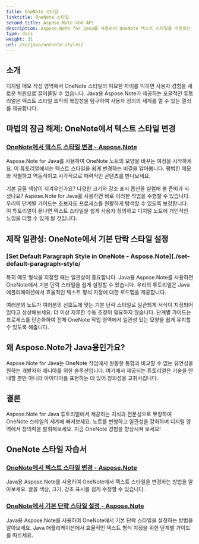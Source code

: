 ```yaml
---
title: OneNote 스타일
linktitle: OneNote 스타일
second_title: Aspose.Note 자바 API
description: Aspose.Note for Java를 사용하여 OneNote 텍스트 스타일을 수정하는 방법을 알아보세요. 단계별 튜토리얼에서 글꼴 색상, 크기 및 강조 표시를 변경하는 방법을 알아보세요.
type: docs
weight: 31
url: /ko/java/onenote-styles/
---
```


## 소개

디지털 메모 작성 영역에서 OneNote 스타일의 미묘한 차이를 익히면 사용자 경험을 새로운 차원으로 끌어올릴 수 있습니다. Java용 Aspose.Note가 제공하는 포괄적인 튜토리얼은 텍스트 스타일 조작의 복잡성을 탐구하여 사용자 정의의 세계를 열 수 있는 열쇠를 제공합니다.

## 마법의 잠금 해제: OneNote에서 텍스트 스타일 변경
### [OneNote에서 텍스트 스타일 변경 - Aspose.Note](./change-text-style/)

Aspose.Note for Java를 사용하여 OneNote 노트의 모양을 바꾸는 여정을 시작하세요. 이 튜토리얼에서는 텍스트 스타일을 쉽게 변경하는 비결을 알아봅니다. 평범한 메모와 작별하고 역동적이고 시각적으로 매력적인 콘텐츠를 만나보세요.

기본 글꼴 색상이 지겨우신가요? 다양한 크기와 강조 표시 옵션을 실험해 볼 준비가 되셨나요? Aspose.Note for Java를 사용하면 바로 이러한 작업을 수행할 수 있습니다. 우리의 단계별 가이드는 초보자도 프로세스를 원활하게 탐색할 수 있도록 보장합니다. 이 튜토리얼이 끝나면 텍스트 스타일을 쉽게 사용자 정의하고 디지털 노트에 개인적인 느낌을 더할 수 있게 될 것입니다.

## 제작 일관성: OneNote에서 기본 단락 스타일 설정
### [Set Default Paragraph Style in OneNote - Aspose.Note](./set-default-paragraph-style/

특히 메모 형식을 지정할 때는 일관성이 중요합니다. Java용 Aspose.Note를 사용하면 OneNote에서 기본 단락 스타일을 쉽게 설정할 수 있습니다. 우리의 튜토리얼은 Java 애플리케이션에서 효율적인 텍스트 형식 지정에 대한 로드맵을 제공합니다.

여러분의 노트가 여러분의 선호도에 맞는 기본 단락 스타일로 일관되게 서식이 지정되어 있다고 상상해보세요. 더 이상 지루한 수동 조정이 필요하지 않습니다. 단계별 가이드는 프로세스를 단순화하여 전체 OneNote 작업 영역에서 일관성 있는 모양을 쉽게 유지할 수 있도록 해줍니다.

## 왜 Aspose.Note가 Java용인가요?
Aspose.Note for Java는 OneNote 작업에서 원활한 통합과 비교할 수 없는 유연성을 원하는 개발자와 매니아를 위한 솔루션입니다. 여기에서 제공되는 튜토리얼은 기술을 안내할 뿐만 아니라 아이디어를 표현하는 데 있어 창의성을 고취시킵니다.

## 결론
Aspose.Note for Java 튜토리얼에서 제공하는 지식과 전문성으로 무장하여 OneNote 스타일의 세계에 빠져보세요. 노트를 변형하고 일관성을 강화하며 디지털 영역에서 창의력을 발휘해보세요. 지금 OneNote 경험을 향상시켜 보세요!
## OneNote 스타일 자습서
### [OneNote에서 텍스트 스타일 변경 - Aspose.Note](./change-text-style/)
Java용 Aspose.Note를 사용하여 OneNote에서 텍스트 스타일을 변경하는 방법을 알아보세요. 글꼴 색상, 크기, 강조 표시를 쉽게 수정할 수 있습니다.
### [OneNote에서 기본 단락 스타일 설정 - Aspose.Note](./set-default-paragraph-style/)
Java용 Aspose.Note를 사용하여 OneNote에서 기본 단락 스타일을 설정하는 방법을 알아보세요. Java 애플리케이션에서 효율적인 텍스트 형식 지정을 위한 단계별 가이드를 따르세요.